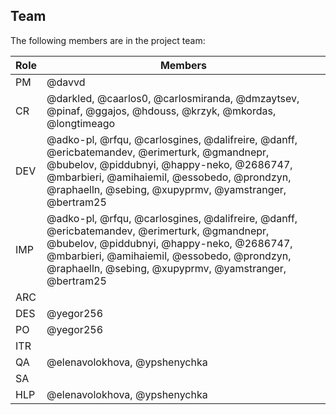 ## Team

The following members are in the project team:

Role | Members
---|---
PM | @davvd
CR | @darkled, @caarlos0, @carlosmiranda, @dmzaytsev, @pinaf, @ggajos, @hdouss, @krzyk, @mkordas, @longtimeago
DEV | @adko-pl, @rfqu, @carlosgines, @dalifreire, @danff, @ericbatemandev, @erimerturk, @gmandnepr, @bubelov, @piddubnyi, @happy-neko, @2686747, @mbarbieri, @amihaiemil, @essobedo, @prondzyn, @raphaelln, @sebing, @xupyprmv, @yamstranger, @bertram25
IMP | @adko-pl, @rfqu, @carlosgines, @dalifreire, @danff, @ericbatemandev, @erimerturk, @gmandnepr, @bubelov, @piddubnyi, @happy-neko, @2686747, @mbarbieri, @amihaiemil, @essobedo, @prondzyn, @raphaelln, @sebing, @xupyprmv, @yamstranger, @bertram25
ARC | 
DES | @yegor256
PO | @yegor256
ITR | 
QA | @elenavolokhova, @ypshenychka
SA | 
HLP | @elenavolokhova, @ypshenychka
